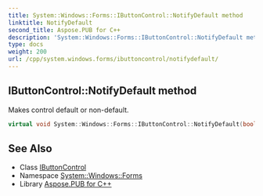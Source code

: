 ```yaml
---
title: System::Windows::Forms::IButtonControl::NotifyDefault method
linktitle: NotifyDefault
second_title: Aspose.PUB for C++
description: 'System::Windows::Forms::IButtonControl::NotifyDefault method. Makes control default or non-default in C++.'
type: docs
weight: 200
url: /cpp/system.windows.forms/ibuttoncontrol/notifydefault/
---
```

## IButtonControl::NotifyDefault method


Makes control default or non-default.

```cpp
virtual void System::Windows::Forms::IButtonControl::NotifyDefault(bool value)=0
```

## See Also

* Class [IButtonControl](../)
* Namespace [System::Windows::Forms](../../)
* Library [Aspose.PUB for C++](../../../)
